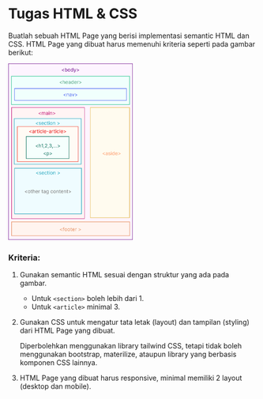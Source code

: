 # Tugas HTML & CSS

Buatlah sebuah HTML Page yang berisi implementasi semantic HTML dan CSS. HTML Page yang dibuat harus memenuhi kriteria seperti pada gambar berikut:

<img src="./implementation/assets/semantic-html.png" alt="Tugas 2" width="50%">

### Kriteria:

1. Gunakan semantic HTML sesuai dengan struktur yang ada pada gambar.
   - Untuk `<section>` boleh lebih dari 1.
   - Untuk `<article>` minimal 3.
2. Gunakan CSS untuk mengatur tata letak (layout) dan tampilan (styling) dari HTML Page yang dibuat.

   Diperbolehkan menggunakan library tailwind CSS, tetapi tidak boleh menggunakan bootstrap, materilize, ataupun library yang berbasis komponen CSS lainnya.

3. HTML Page yang dibuat harus responsive, minimal memiliki 2 layout (desktop dan mobile).
